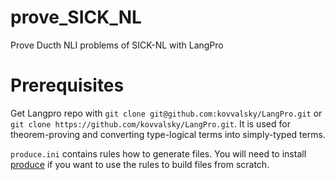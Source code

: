 # prove_SICK_NL
Prove Ducth NLI problems of SICK-NL with LangPro

# Prerequisites

Get Langpro repo with 
`git clone git@github.com:kovvalsky/LangPro.git` or `git clone https://github.com/kovvalsky/LangPro.git`.
It is used for theorem-proving and converting type-logical terms into simply-typed terms.


`produce.ini` contains rules how to generate files.
You will need to install [produce](https://github.com/texttheater/produce) if you want to use the rules to build files from scratch.
